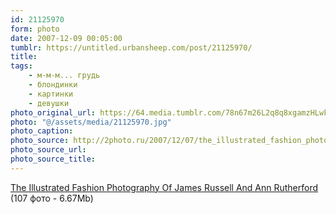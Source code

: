 ```yaml
---
id: 21125970
form: photo
date: 2007-12-09 00:05:00
tumblr: https://untitled.urbansheep.com/post/21125970/
title:
tags:
    - м-м-м... грудь
    - блондинки
    - картинки
    - девушки
photo_original_url: https://64.media.tumblr.com/78n67m26L2q8q8xgamzHLwkD_540.jpg
photo: "@/assets/media/21125970.jpg"
photo_caption:
photo_source: http://2photo.ru/2007/12/07/the_illustrated_fashion_photography_of_james_russell_and_ann_rutherford.html
photo_source_url:
photo_source_title:
---
```


<p><a href="http://2photo.ru/2007/12/07/the_illustrated_fashion_photography_of_james_russell_and_ann_rutherford.html">The Illustrated Fashion Photography Of James Russell And Ann Rutherford</a> (107 фото - 6.67Mb)</p>
